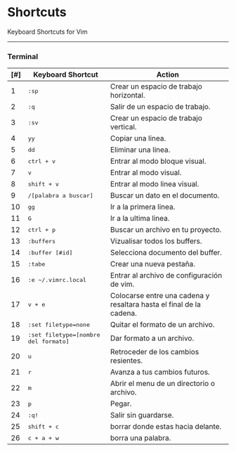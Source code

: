 **Shortcuts**
==============
Keyboard Shortcuts for Vim

----------

### **Terminal**

[#] | Keyboard Shortcut | Action
----- | ----- | -----
1| <kbd>:sp</kbd> | Crear un espacio de trabajo horizontal.
2|<kbd>:q</kbd> | Salir de un espacio de trabajo.
3| <kbd>:sv</kbd> | Crear un espacio de trabajo vertical.
4| <kbd>yy</kbd> | Copiar una linea.
5| <kbd>dd</kbd> | Eliminar una linea.
6| <kbd>ctrl + v</kbd> | Entrar al modo bloque visual.
7| <kbd>v</kbd> | Entrar al modo visual.
8| <kbd>shift + v</kbd> | Entrar al modo linea visual.
9| <kbd>/[palabra a buscar]</kbd> | Buscar un dato en el documento.
10| <kbd>gg</kbd> | Ir a la primera linea.
11| <kbd>G</kbd> | Ir a la ultima linea.
12| <kbd>ctrl + p</kbd> | Buscar un archivo en tu proyecto.
13| <kbd>:buffers</kbd> | Vizualisar todos los buffers.
14| <kbd>:buffer [#id]</kbd> | Selecciona documento del buffer.
15| <kbd>:tabe</kbd> | Crear una nueva pestaña.
16| <kbd>:e ~/.vimrc.local</kbd> | Entrar al archivo de configuración de vim.   
17| <kbd>v + e</kbd> | Colocarse entre una cadena y resaltara hasta el final de la cadena.   
18| <kbd>:set filetype=none</kbd> | Quitar el formato de un archivo.  
19| <kbd>:set filetype=[nombre del formato]</kbd> | Dar formato a un archivo.  
20| <kbd>u</kbd> | Retroceder de los cambios resientes.
21| <kbd>r</kbd> | Avanza a tus cambios futuros.
22| <kbd>m</kbd> | Abrir el menu de un directorio o archivo.
23| <kbd>p</kbd> | Pegar.
24| <kbd>:q!</kbd> | Salir sin guardarse.
25| <kbd>shift + c</kbd> | borrar donde estas hacia delante.
26| <kbd>c + a + w</kbd> | borra una palabra.
